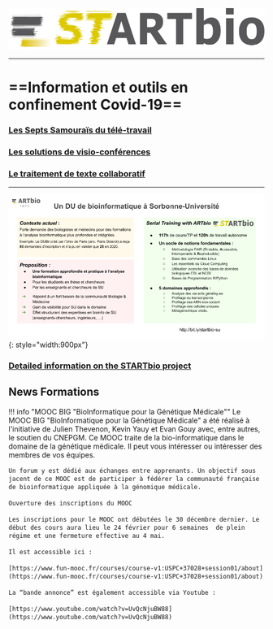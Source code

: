 ![startbio_logo](images/startbio.png)

------

# ==Information et outils en confinement Covid-19==
### [Les Septs Samouraïs du télé-travail](Covid-19/sept-samouraïs.md)
### [Les solutions de visio-conférences](https://docs.google.com/document/d/1tKPEK71cIgny70yEWkH7HDHRwykgo_zq9iVaHUAt6YE/edit?usp=sharing)
### [Le traitement de texte collaboratif](Covid-19/shared_text_editors.md)

-------

![startbio_logo](images/startbio_punchline.png){: style="width:900px"}

### [Detailed information on the STARTbio project](Curamus_project/)

## News Formations

!!! info "MOOC BIG "BioInformatique pour la Génétique Médicale""
    Le MOOC BIG "BioInformatique pour la Génétique Médicale" a été réalisé à l'initiative de Julien Thevenon, Kevin Yauy et Evan Gouy avec, entre autres, le soutien du CNEPGM.
    Ce MOOC traite de la bio-informatique dans le domaine de la génétique médicale. Il peut vous intéresser ou intéresser des membres de vos équipes.
    
    Un forum y est dédié aux échanges entre apprenants. Un objectif sous jacent de ce MOOC est de participer à fédérer la communauté française de bioinformatique appliquée à la génomique médicale.
    
    Ouverture des inscriptions du MOOC
    
    Les inscriptions pour le MOOC ont débutées le 30 décembre dernier. Le début des cours aura lieu le 24 février pour 6 semaines  de plein régime et une fermeture effective au 4 mai. 
    
    Il est accessible ici :
    
    [https://www.fun-mooc.fr/courses/course-v1:USPC+37028+session01/about](https://www.fun-mooc.fr/courses/course-v1:USPC+37028+session01/about)

    La “bande annonce” est également accessible via Youtube :
    
    [https://www.youtube.com/watch?v=UvQcNjuBW88](https://www.youtube.com/watch?v=UvQcNjuBW88)
